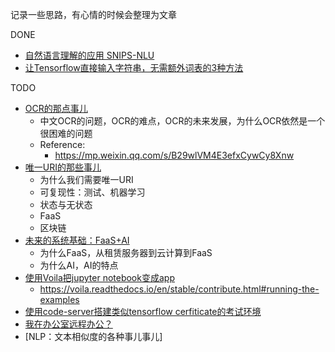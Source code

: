 
记录一些思路，有心情的时候会整理为文章

DONE

- [自然语言理解的应用 SNIPS-NLU](2020-02-12-NLU)
- [让Tensorflow直接输入字符串，无需额外词表的3种方法](2020-04-08-string-tf)

TODO

- [OCR的那点事儿]()
  - 中文OCR的问题，OCR的难点，OCR的未来发展，为什么OCR依然是一个很困难的问题
  - Reference:
    - https://mp.weixin.qq.com/s/B29wlVM4E3efxCywCy8Xnw
- [唯一URI的那些事儿]()
  - 为什么我们需要唯一URI
  - 可复现性：测试、机器学习
  - 状态与无状态
  - FaaS
  - 区块链
- [未来的系统基础：FaaS+AI]()
  - 为什么FaaS，从租赁服务器到云计算到FaaS
  - 为什么AI，AI的特点
- [使用Voila把jupyter notebook变成app]()
  - https://voila.readthedocs.io/en/stable/contribute.html#running-the-examples
- [使用code-server搭建类似tensorflow cerfiticate的考试环境]()
- [我在办公室远程办公？]()
- [NLP：文本相似度的各种事儿事儿]
